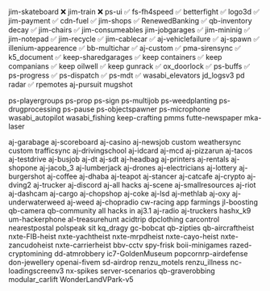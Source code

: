 jim-skateboard ❌
jim-train ❌
ps-ui ✅
fs-fh4speed ✅
betterfight ✅
logo3d ✅
jim-payment ✅
cdn-fuel ✅
jim-shops ✅
RenewedBanking ✅
qb-inventory decay ✅
jim-chairs ✅
jim-consumeables
jim-jobgarages ✅
jim-mininig ✅
jim-notepad ✅
jim-recycle ✅
jim-cablecar ✅
aj-vehiclefailure ✅
aj-spawn ✅
illenium-appearence ✅
bb-multichar ✅
aj-custom ✅
pma-sirensync ✅
k5_document ✅
keep-sharedgarages ✅
keep containers ✅
keep companians ✅
keep oilwell ✅
keep gunrack ✅
ox_doorlock ✅
ps-buffs ✅
ps-progress ✅
ps-dispatch ✅
ps-mdt ✅
wasabi_elevators
jd_logsv3
pd radar ✅
rpemotes
aj-pursuit
mugshot

ps-playergroups
ps-prop
ps-sign
ps-multijob
ps-weedplanting
ps-drugprocessing
ps-pause
ps-objectspawner
ps-microphone
wasabi_autopilot
wasabi_fishing 
keep-crafting
pmms
futte-newspaper
mka-laser

aj-garabage
aj-scoreboard
aj-casino
aj-newsjob
custom weathersync
custom trafficsync
aj-drivingschool
aj-idcard
aj-mcd
aj-pizzarun
aj-tacos
aj-testdrive
aj-busjob
aj-dt
aj-sdt
aj-headbag
aj-printers
aj-rentals
aj-shopone
aj-jacob_3
aj-lumberjack
aj-drones
aj-electricians
aj-lottery
aj-burgershot
aj-coffee
aj-dhaba
aj-teapot
aj-stancer
aj-catcafe
aj-crypto
aj-dving2
aj-trucker
aj-discord
aj-all hacks
aj-scene
aj-smallresources
aj-riot
aj-dashcam
aj-cargo
aj-chopshop
aj-coke
aj-lsd
aj-methlab
aj-oxy
aj-underwaterweed
aj-weed
aj-chopradio
cw-racing app
farmings
jl-boosting
qb-camera
qb-community
all hacks in aj3.1
aj-radio
aj-truckers
hashx_k9
um-hackerphone
al-treasurehunt
acidtrip
dpclothing
carcontrol
nearestpostal
polspeak
sit
kq_dragy
gc-bobcat
qb-zipties
qb-aircraftheist
nxte-FIB-heist
nxte-yachtheist
nxte-mrpdheist
nxte-cayo-heist
nxte-zancudoheist
nxte-carrierheist
bbv-cctv
spy-frisk
boii-minigames
razed-cryptomining
dd-atmrobbery
ic7-GoldenMuseum
popcornrp-airdefense
don-jewellery
openai-fivem
sd-airdrop
renzu_motels
renzu_illness
nc-loadingscreenv3
nx-spikes
server-scenarios
qb-graverobbing
modular_carlift
WonderLandVPark-v5